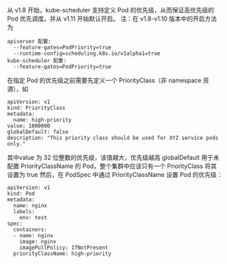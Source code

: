 从 v1.8 开始，kube-scheduler 支持定义 Pod 的优先级，从而保证高优先级的 Pod 优先调度。并从 v1.11 开始默认开启。
注：在 v1.8-v1.10 版本中的开启方法为
```
apiserver 配置: 
  --feature-gates=PodPriority=true 
  --runtime-config=scheduling.k8s.io/v1alpha1=true
kube-scheduler 配置:
  --feature-gates=PodPriority=true
```
在指定 Pod 的优先级之前需要先定义一个 PriorityClass（非 namespace 资源），如
```
apiVersion: v1
kind: PriorityClass
metadata:
  name: high-priority
value: 1000000
globalDefault: false
description: "This priority class should be used for XYZ service pods only."
```
其中value 为 32 位整数的优先级，该值越大，优先级越高
globalDefault 用于未配置 PriorityClassName 的 Pod，整个集群中应该只有一个 PriorityClass 将其设置为 true
然后，在 PodSpec 中通过 PriorityClassName 设置 Pod 的优先级：
```
apiVersion: v1
kind: Pod
metadata:
  name: nginx
  labels:
    env: test
spec:
  containers:
  - name: nginx
    image: nginx
    imagePullPolicy: IfNotPresent
  priorityClassName: high-priority
```
